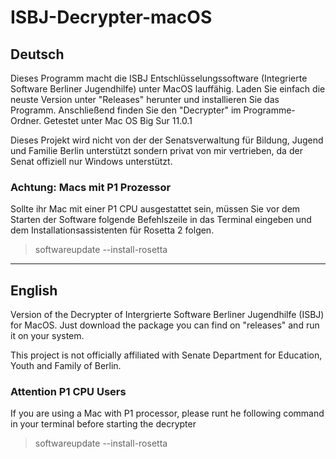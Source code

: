 # ISBJ-Decrypter-macOS
## Deutsch
Dieses Programm macht die ISBJ Entschlüsselungssoftware (Integrierte Software Berliner Jugendhilfe) unter MacOS lauffähig.
Laden Sie einfach die neuste Version unter "Releases" herunter und installieren Sie das Programm. Anschließend finden Sie den "Decrypter" im Programme-Ordner.
Getestet unter Mac OS Big Sur 11.0.1

Dieses Projekt wird nicht von der der Senatsverwaltung für Bildung, Jugend und Familie Berlin unterstützt sondern privat von mir vertrieben, da der Senat offiziell nur Windows unterstützt.

### Achtung: Macs mit P1 Prozessor  
Sollte ihr Mac mit einer P1 CPU ausgestattet sein, müssen Sie vor dem Starten der Software folgende Befehlszeile in das Terminal eingeben und dem Installationsassistenten für Rosetta 2 folgen.
>softwareupdate --install-rosetta

__________________
## English
Version of the Decrypter of Intergrierte Software Berliner Jugendhilfe (ISBJ) for MacOS.
Just download the package you can find on "releases" and run it on your system.

This project is not officially affiliated with Senate Department for Education, Youth and Family of Berlin.

### Attention P1 CPU Users
If you are using a Mac with P1 processor, please runt he following command in your terminal before starting the decrypter
>softwareupdate --install-rosetta
